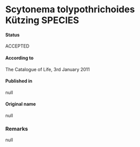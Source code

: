 # Scytonema tolypothrichoides Kützing SPECIES

#### Status
ACCEPTED

#### According to
The Catalogue of Life, 3rd January 2011

#### Published in
null

#### Original name
null

### Remarks
null